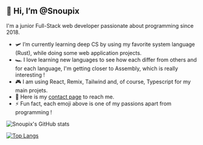 ## 👋 Hi, I’m @Snoupix

I'm a junior Full-Stack web developer passionate about programming since 2018.

- 🛩️ I’m currently learning deep CS by using my favorite system language (Rust), while doing some web application projects.
- 🏎️ I love learning new languages to see how each differ from others and for each language, I'm getting closer to Assembly, which is really interesting !
- 🎮 I am using React, Remix, Tailwind and, of course, Typescript for my main projets.
- 🔫 Here is my [contact page](https://snoupix.dev/contact) to reach me.
- ⚡ Fun fact, each emoji above is one of my passions apart from programming !

![Snoupix's GitHub stats](https://github-readme-stats.vercel.app/api?username=Snoupix&show_icons=true&count_private=true&theme=tokyonight)

[![Top Langs](https://github-readme-stats.vercel.app/api/top-langs/?username=Snoupix&exclude_repo=lifeinvader&hide=php&layout=compact&theme=tokyonight)](https://github.com/anuraghazra/github-readme-stats)
